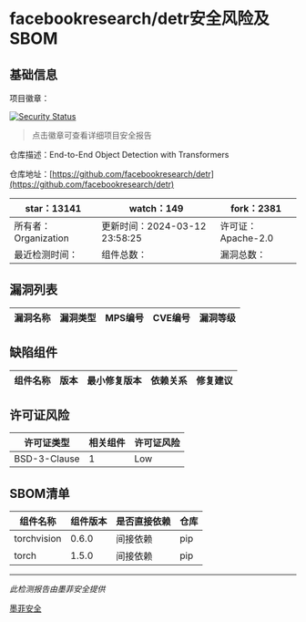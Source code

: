 # facebookresearch/detr安全风险及SBOM

## 基础信息

项目徽章：

[![Security Status](https://www.murphysec.com/platform3/v31/badge/1814007239624925184.svg)](https://www.murphysec.com/console/report/1814007238853173248/1814007239624925184)

> 点击徽章可查看详细项目安全报告

仓库描述：End-to-End Object Detection with Transformers

仓库地址：[https://github.com/facebookresearch/detr](https://github.com/facebookresearch/detr)

| star：13141 | watch：149 | fork：2381 |
| ----------- | -------------- | ------------ |
| 所有者：Organization | 更新时间：2024-03-12 23:58:25 | 许可证：Apache-2.0 |
| 最近检测时间： | 组件总数： | 漏洞总数： |




## 漏洞列表

| 漏洞名称 | 漏洞类型 | MPS编号 | CVE编号 | 漏洞等级 |
| ------- | ------ | ------- | ------ | ----- |





## 缺陷组件

| 组件名称 | 版本 | 最小修复版本 | 依赖关系 | 修复建议 |
| -------- | ---- | ------------ | -------- | -------- |





## 许可证风险

| 许可证类型 | 相关组件 | 许可证风险 |
| ---------- | -------- | ---------- |
|BSD-3-Clause|1|Low|




## SBOM清单

| 组件名称 | 组件版本 | 是否直接依赖 | 仓库 |
| -------- | -------- | ------------ | ---- |
|torchvision|0.6.0|间接依赖|pip|
|torch|1.5.0|间接依赖|pip|


------

*此检测报告由墨菲安全提供*

[墨菲安全](www.murphysec.com)